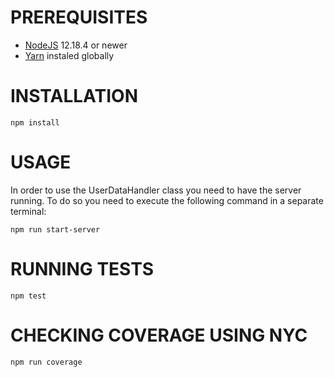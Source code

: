 # PREREQUISITES

* [NodeJS](https://nodejs.org/en/) 12.18.4 or newer
* [Yarn](https://www.npmjs.com/package/yarn) instaled globally

# INSTALLATION

```
npm install
```

# USAGE

In order to use the UserDataHandler class you need to have the server running.
To do so you need to execute the following command in a separate terminal:
```
npm run start-server
```

# RUNNING TESTS

```
npm test
```

# CHECKING COVERAGE USING NYC

```
npm run coverage
```